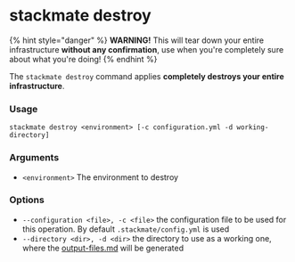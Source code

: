 # stackmate destroy

{% hint style="danger" %}
**WARNING!** This will tear down your entire infrastructure **without any confirmation**, use when you're completely sure about what you're doing!
{% endhint %}

The `stackmate destroy` command applies **completely destroys your entire infrastructure**.

### Usage

```
stackmate destroy <environment> [-c configuration.yml -d working-directory]
```

### Arguments

* `<environment>` The environment to destroy

### Options

* `--configuration <file>, -c <file>` the configuration file to be used for this operation. By default `.stackmate/config.yml` is used
* `--directory <dir>, -d <dir>` the directory to use as a working one, where the [output-files.md](../appendix/output-files.md "mention") will be generated&#x20;
